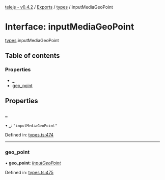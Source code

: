 [telejs - v0.4.2](../README.md) / [Exports](../modules.md) / [types](../modules/types.md) / inputMediaGeoPoint

# Interface: inputMediaGeoPoint

[types](../modules/types.md).inputMediaGeoPoint

## Table of contents

### Properties

- [\_](types.inputmediageopoint.md#_)
- [geo\_point](types.inputmediageopoint.md#geo_point)

## Properties

### \_

• **\_**: ``"inputMediaGeoPoint"``

Defined in: [types.ts:474](https://github.com/telejs/telejs/blob/64a8dcf/src/types.ts#L474)

___

### geo\_point

• **geo\_point**: [*InputGeoPoint*](../modules/types.md#inputgeopoint)

Defined in: [types.ts:475](https://github.com/telejs/telejs/blob/64a8dcf/src/types.ts#L475)

